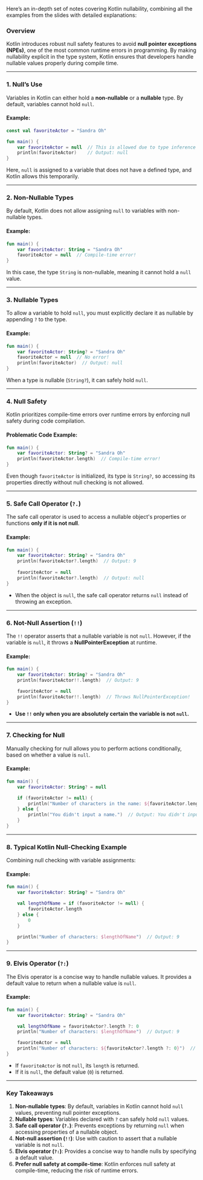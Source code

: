 Here’s an in-depth set of notes covering Kotlin nullability, combining all the examples from the slides with detailed explanations:

### **Overview**

Kotlin introduces robust null safety features to avoid **null pointer exceptions (NPEs)**, one of the most common runtime errors in programming. By making nullability explicit in the type system, Kotlin ensures that developers handle nullable values properly during compile time.

---

### **1. Null’s Use**

Variables in Kotlin can either hold a **non-nullable** or a **nullable** type. By default, variables cannot hold `null`.

#### Example:

```kotlin
const val favoriteActor = "Sandra Oh"

fun main() {
    var favoriteActor = null  // This is allowed due to type inference in scope.
    println(favoriteActor)    // Output: null
}
```

Here, `null` is assigned to a variable that does not have a defined type, and Kotlin allows this temporarily.

---

### **2. Non-Nullable Types**

By default, Kotlin does not allow assigning `null` to variables with non-nullable types.

#### Example:

```kotlin
fun main() {
    var favoriteActor: String = "Sandra Oh"
    favoriteActor = null  // Compile-time error!
}
```

In this case, the type `String` is non-nullable, meaning it cannot hold a `null` value.

---

### **3. Nullable Types**

To allow a variable to hold `null`, you must explicitly declare it as nullable by appending `?` to the type.

#### Example:

```kotlin
fun main() {
    var favoriteActor: String? = "Sandra Oh"
    favoriteActor = null  // No error!
    println(favoriteActor)  // Output: null
}
```

When a type is nullable (`String?`), it can safely hold `null`.

---

### **4. Null Safety**

Kotlin prioritizes compile-time errors over runtime errors by enforcing null safety during code compilation.

#### Problematic Code Example:

```kotlin
fun main() {
    var favoriteActor: String? = "Sandra Oh"
    println(favoriteActor.length)  // Compile-time error!
}
```

Even though `favoriteActor` is initialized, its type is `String?`, so accessing its properties directly without null checking is not allowed.

---

### **5. Safe Call Operator (`?.`)**

The safe call operator is used to access a nullable object's properties or functions **only if it is not null**.

#### Example:

```kotlin
fun main() {
    var favoriteActor: String? = "Sandra Oh"
    println(favoriteActor?.length)  // Output: 9
    
    favoriteActor = null
    println(favoriteActor?.length)  // Output: null
}
```

- When the object is `null`, the safe call operator returns `null` instead of throwing an exception.

---

### **6. Not-Null Assertion (`!!`)**

The `!!` operator asserts that a nullable variable is not `null`. However, if the variable is `null`, it throws a **NullPointerException** at runtime.

#### Example:

```kotlin
fun main() {
    var favoriteActor: String? = "Sandra Oh"
    println(favoriteActor!!.length)  // Output: 9

    favoriteActor = null
    println(favoriteActor!!.length)  // Throws NullPointerException!
}
```

- **Use `!!` only when you are absolutely certain the variable is not `null`.**

---

### **7. Checking for Null**

Manually checking for null allows you to perform actions conditionally, based on whether a value is `null`.

#### Example:

```kotlin
fun main() {
    var favoriteActor: String? = null

    if (favoriteActor != null) {
        println("Number of characters in the name: ${favoriteActor.length}.")
    } else {
        println("You didn't input a name.")  // Output: You didn't input a name.
    }
}
```

---

### **8. Typical Kotlin Null-Checking Example**

Combining null checking with variable assignments:

#### Example:

```kotlin
fun main() {
    var favoriteActor: String? = "Sandra Oh"

    val lengthOfName = if (favoriteActor != null) {
        favoriteActor.length
    } else {
        0
    }

    println("Number of characters: $lengthOfName")  // Output: 9
}
```

---

### **9. Elvis Operator (`?:`)**

The Elvis operator is a concise way to handle nullable values. It provides a default value to return when a nullable value is `null`.

#### Example:

```kotlin
fun main() {
    var favoriteActor: String? = "Sandra Oh"

    val lengthOfName = favoriteActor?.length ?: 0
    println("Number of characters: $lengthOfName")  // Output: 9

    favoriteActor = null
    println("Number of characters: ${favoriteActor?.length ?: 0}")  // Output: 0
}
```

- If `favoriteActor` is not `null`, its `length` is returned.
- If it is `null`, the default value (`0`) is returned.

---

### **Key Takeaways**

1. **Non-nullable types**: By default, variables in Kotlin cannot hold `null` values, preventing null pointer exceptions.
2. **Nullable types**: Variables declared with `?` can safely hold `null` values.
3. **Safe call operator (`?.`)**: Prevents exceptions by returning `null` when accessing properties of a nullable object.
4. **Not-null assertion (`!!`)**: Use with caution to assert that a nullable variable is not `null`.
5. **Elvis operator (`?:`)**: Provides a concise way to handle nulls by specifying a default value.
6. **Prefer null safety at compile-time**: Kotlin enforces null safety at compile-time, reducing the risk of runtime errors.
